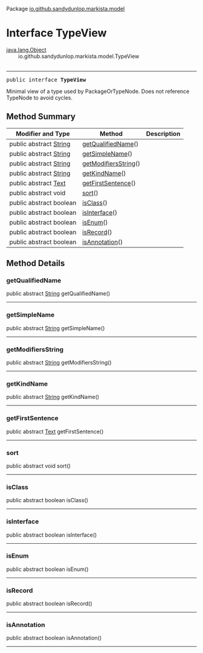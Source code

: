 Package [io.github.sandydunlop.markista.model](index.md)

# Interface TypeView
[java.lang.Object](https://docs.oracle.com/en/java/javase/24/docs/api/java.base/java/lang/Object.html)<br/>
        io.github.sandydunlop.markista.model.TypeView<br/>
<br/>

----

<span style="font-family: monospace;">public interface __TypeView__</span>

Minimal view of a type used by PackageOrTypeNode.
Does not reference TypeNode to avoid cycles.


## Method Summary

| Modifier and Type                                                                                            | Method                                      | Description |
|--------------------------------------------------------------------------------------------------------------|---------------------------------------------|-------------|
| public abstract [String](https://docs.oracle.com/en/java/javase/24/docs/api/java.base/java/lang/String.html) | [getQualifiedName](#getqualifiedname)()     |             |
| public abstract [String](https://docs.oracle.com/en/java/javase/24/docs/api/java.base/java/lang/String.html) | [getSimpleName](#getsimplename)()           |             |
| public abstract [String](https://docs.oracle.com/en/java/javase/24/docs/api/java.base/java/lang/String.html) | [getModifiersString](#getmodifiersstring)() |             |
| public abstract [String](https://docs.oracle.com/en/java/javase/24/docs/api/java.base/java/lang/String.html) | [getKindName](#getkindname)()               |             |
| public abstract [Text](Text.md)                                                                              | [getFirstSentence](#getfirstsentence)()     |             |
| public abstract void                                                                                         | [sort](#sort)()                             |             |
| public abstract boolean                                                                                      | [isClass](#isclass)()                       |             |
| public abstract boolean                                                                                      | [isInterface](#isinterface)()               |             |
| public abstract boolean                                                                                      | [isEnum](#isenum)()                         |             |
| public abstract boolean                                                                                      | [isRecord](#isrecord)()                     |             |
| public abstract boolean                                                                                      | [isAnnotation](#isannotation)()             |             |

## Method Details

### getQualifiedName

public abstract [String](https://docs.oracle.com/en/java/javase/24/docs/api/java.base/java/lang/String.html) getQualifiedName()




---

### getSimpleName

public abstract [String](https://docs.oracle.com/en/java/javase/24/docs/api/java.base/java/lang/String.html) getSimpleName()




---

### getModifiersString

public abstract [String](https://docs.oracle.com/en/java/javase/24/docs/api/java.base/java/lang/String.html) getModifiersString()




---

### getKindName

public abstract [String](https://docs.oracle.com/en/java/javase/24/docs/api/java.base/java/lang/String.html) getKindName()




---

### getFirstSentence

public abstract [Text](Text.md) getFirstSentence()




---

### sort

public abstract void sort()




---

### isClass

public abstract boolean isClass()




---

### isInterface

public abstract boolean isInterface()




---

### isEnum

public abstract boolean isEnum()




---

### isRecord

public abstract boolean isRecord()




---

### isAnnotation

public abstract boolean isAnnotation()




---

